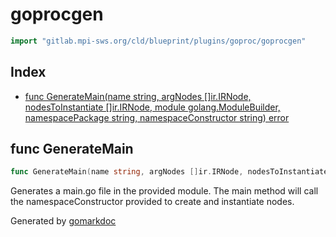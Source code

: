 <!-- Code generated by gomarkdoc. DO NOT EDIT -->

# goprocgen

```go
import "gitlab.mpi-sws.org/cld/blueprint/plugins/goproc/goprocgen"
```

## Index

- [func GenerateMain\(name string, argNodes \[\]ir.IRNode, nodesToInstantiate \[\]ir.IRNode, module golang.ModuleBuilder, namespacePackage string, namespaceConstructor string\) error](<#GenerateMain>)


<a name="GenerateMain"></a>
## func GenerateMain

```go
func GenerateMain(name string, argNodes []ir.IRNode, nodesToInstantiate []ir.IRNode, module golang.ModuleBuilder, namespacePackage string, namespaceConstructor string) error
```

Generates a main.go file in the provided module. The main method will call the namespaceConstructor provided to create and instantiate nodes.

Generated by [gomarkdoc](<https://github.com/princjef/gomarkdoc>)
